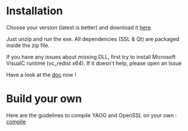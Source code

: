 Installation
===============

Choose your version (latest is better) and download it [here](https://github.com/patrickpr/YAOG/releases)

Just unzip and run the exe.
All dependencies (SSL & Qt) are packaged inside the zip file.

If you have any issues about missing DLL, first try to install Microsoft VisualC runtime (vc_redist x64). If it doesn't help, please open an Issue

Have a look at the [doc](02-maindoc.md) now !

Build your own
===============

Here are the guidelines to compile YAOG and OpenSSL on your own : [compile](80-compile.md)
